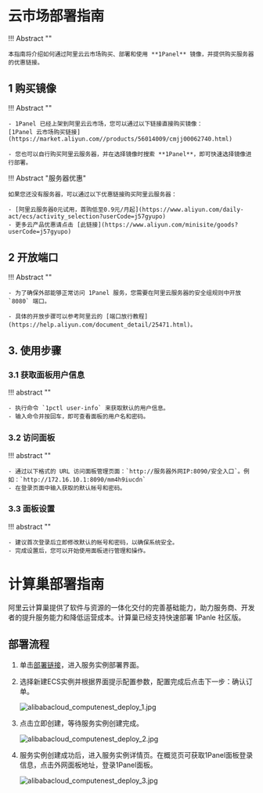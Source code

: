 # 云市场部署指南

!!! Abstract ""

    本指南将介绍如何通过阿里云云市场购买、部署和使用 **1Panel** 镜像，并提供购买服务器的优惠链接。

## 1 购买镜像

!!! Abstract ""

    - 1Panel 已经上架到阿里云云市场，您可以通过以下链接直接购买镜像：
    [1Panel 云市场购买链接](https://market.aliyun.com//products/56014009/cmjj00062740.html)
    
    - 您也可以自行购买阿里云服务器，并在选择镜像时搜索 **1Panel**，即可快速选择镜像进行部署。

!!! Abstract "服务器优惠"

    如果您还没有服务器，可以通过以下优惠链接购买阿里云服务器：

    - [阿里云服务器0元试用，首购低至0.9元/月起](https://www.aliyun.com/daily-act/ecs/activity_selection?userCode=j57gyupo)
    - 更多云产品优惠请点击 [此链接](https://www.aliyun.com/minisite/goods?userCode=j57gyupo)

## 2 开放端口

!!! Abstract ""

    - 为了确保外部能够正常访问 1Panel 服务，您需要在阿里云服务器的安全组规则中开放 `8080` 端口。

    - 具体的开放步骤可以参考阿里云的 [端口放行教程](https://help.aliyun.com/document_detail/25471.html)。

## 3. 使用步骤

### 3.1 获取面板用户信息

!!! abstract ""
    
    - 执行命令 `1pctl user-info` 来获取默认的用户信息。
    - 输入命令并按回车，即可查看面板的用户名和密码。

### 3.2 访问面板

!!! abstract ""

    - 通过以下格式的 URL 访问面板管理页面：`http://服务器外网IP:8090/安全入口`。例如：`http://172.16.10.1:8090/mm4h9iucdn`
    - 在登录页面中输入获取的默认帐号和密码。

### 3.3 面板设置

!!! abstract ""

    - 建议首次登录后立即修改默认的帐号和密码，以确保系统安全。
    - 完成设置后，您可以开始使用面板进行管理和操作。

# 计算巢部署指南

阿里云计算巢提供了软件与资源的一体化交付的完善基础能力，助力服务商、开发者的提升服务能力和降低运营成本。计算巢已经支持快速部署 1Panle 社区版。

## 部署流程

1. 单击[部署链接](https://computenest.console.aliyun.com/service/instance/create/default?type=user&ServiceId=service-4b2eae361ae8493d851a)，进入服务实例部署界面。
2. 选择新建ECS实例并根据界面提示配置参数，配置完成后点击下一步：确认订单。

   ![alibabacloud_computenest_deploy_1.jpg](../../img/installation/alibabacloud_computenest_deploy_1.jpg)

3. 点击立即创建，等待服务实例创建完成。

      ![alibabacloud_computenest_deploy_2.jpg](../../img/installation/alibabacloud_computenest_deploy_2.jpg)

4. 服务实例创建成功后，进入服务实例详情页。在概览页可获取1Panel面板登录信息，点击外网面板地址，登录1Panel面板。
   
      ![alibabacloud_computenest_deploy_3.jpg](../../img/installation/alibabacloud_computenest_deploy_3.jpg)
